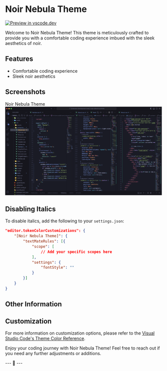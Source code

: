 # Noir Nebula Theme

[![Preview in vscode.dev](https://img.shields.io/badge/preview%20in-vscode.dev-blue)](https://vscode.dev/theme/noir-nebula-theme/Noir%20Nebula%20Preview)

Welcome to Noir Nebula Theme! This theme is meticulously crafted to provide you with a comfortable coding experience imbued with the sleek aesthetics of noir.

## Features
- Comfortable coding experience
- Sleek noir aesthetics

## Screenshots

Noir Nebula Theme
![Screenshot - Noir Nebula Theme](https://github.com/DevKailash/noir-nebula-theme/blob/main/screenshots/Screenshot-nebula.png)

## Disabling Italics

To disable italics, add the following to your `settings.json`:

```json
"editor.tokenColorCustomizations": {
    "[Noir Nebula Theme]": {
        "textMateRules": [{
            "scope": [
                // Add your specific scopes here
            ],
            "settings": {
                "fontStyle": ""
            }
        }]
    }
}
```

## Other Information

## Customization
For more information on customization options, please refer to the [Visual Studio Code's Theme Color Reference](https://code.visualstudio.com/api/references/theme-color).

Enjoy your coding journey with Noir Nebula Theme! Feel free to reach out if you need any further adjustments or additions.

--- 🚀 ---